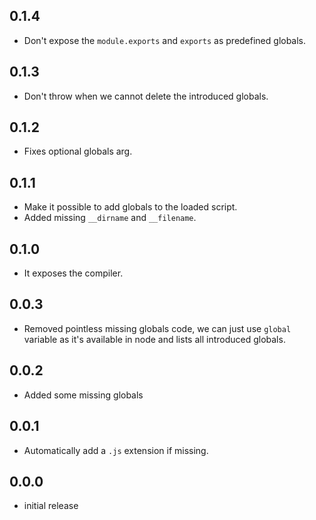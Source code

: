 ## 0.1.4
- Don't expose the `module.exports` and `exports` as predefined globals.

## 0.1.3
- Don't throw when we cannot delete the introduced globals.

## 0.1.2
- Fixes optional globals arg.

## 0.1.1
- Make it possible to add globals to the loaded script.
- Added missing `__dirname` and `__filename`.

## 0.1.0
- It exposes the compiler.

## 0.0.3
- Removed pointless missing globals code, we can just use `global` variable as
  it's available in node and lists all introduced globals.

## 0.0.2
- Added some missing globals

## 0.0.1
- Automatically add a `.js` extension if missing.

## 0.0.0
- initial release
